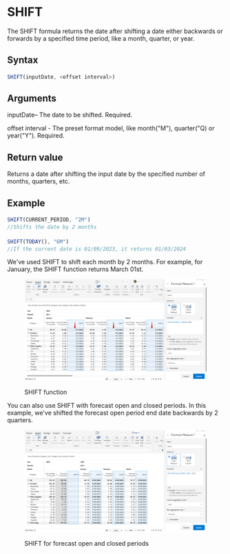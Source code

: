 # SHIFT

The SHIFT formula returns the date after shifting a date either backwards or forwards by a specified time period, like a month, quarter, or year.

## Syntax

```javascript
SHIFT(inputDate, <offset interval>)
```

## Arguments

inputDate– The date to be shifted. Required.

offset interval - The preset format model, like month("M"), quarter("Q) or year("Y"). Required.

## Return value

Returns a date after shifting the input date by the specified number of months, quarters, etc.

## Example

```javascript
SHIFT(CURRENT_PERIOD, "2M")
//Shifts the date by 2 months

SHIFT(TODAY(), "6M")
//If the current date is 01/09/2023, it returns 01/03/2024
```

We've used SHIFT to shift each month by 2 months. For example, for January, the SHIFT function returns March 01st.

<figure><img src="../../.gitbook/assets/image (1373).png" alt=""><figcaption><p>SHIFT function</p></figcaption></figure>

You can also use SHIFT with forecast open and closed periods. In this example, we've shifted the forecast open period end date backwards by 2 quarters.

<figure><img src="../../.gitbook/assets/image (1374).png" alt=""><figcaption><p>SHIFT for forecast open and closed periods</p></figcaption></figure>
